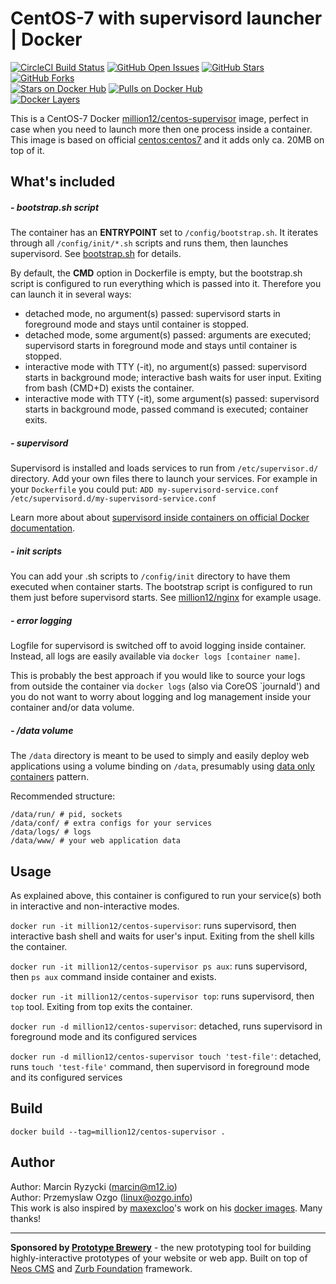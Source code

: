 # CentOS-7 with supervisord launcher | Docker
[![CircleCI Build Status](https://img.shields.io/circleci/project/million12/docker-centos-supervisor/master.svg)](https://circleci.com/gh/million12/docker-centos-supervisor)
[![GitHub Open Issues](https://img.shields.io/github/issues/million12/docker-centos-supervisor.svg)](https://github.com/million12/docker-centos-supervisor/issues)
[![GitHub Stars](https://img.shields.io/github/stars/million12/docker-centos-supervisor.svg)](https://github.com/million12/docker-centos-supervisor)
[![GitHub Forks](https://img.shields.io/github/forks/million12/docker-centos-supervisor.svg)](https://github.com/million12/docker-centos-supervisor)  
[![Stars on Docker Hub](https://img.shields.io/docker/stars/million12/centos-supervisor.svg)](https://hub.docker.com/r/million12/centos-supervisor)
[![Pulls on Docker Hub](https://img.shields.io/docker/pulls/million12/centos-supervisor.svg)](https://hub.docker.com/r/million12/centos-supervisor)  
[![Docker Layers](https://badge.imagelayers.io/million12/centos-supervisor:latest.svg)](https://hub.docker.com/r/million12/centos-supervisor)

This is a CentOS-7 Docker [million12/centos-supervisor](https://registry.hub.docker.com/u/million12/centos-supervisor/) image, perfect in case when you need to launch more then one process inside a container. This image is based on official [centos:centos7](https://registry.hub.docker.com/_/centos/) and it adds only ca. 20MB on top of it.

## What's included

##### - bootstrap.sh script

The container has an **ENTRYPOINT** set to `/config/bootstrap.sh`. It iterates through all `/config/init/*.sh` scripts and runs them, then launches supervisord. See [bootstrap.sh](container-files/config/bootstrap.sh) for details.

By default, the **CMD** option in Dockerfile is empty, but the bootstrap.sh script is configured to run everything which is passed into it. Therefore you can launch it in several ways:
* detached mode, no argument(s) passed: supervisord starts in foreground mode and stays until container is stopped.
* detached mode, some argument(s) passed: arguments are executed; supervisord starts in foreground mode and stays until container is stopped.
* interactive mode with TTY (-it), no argument(s) passed: supervisord starts in background mode; interactive bash waits for user input. Exiting from bash (CMD+D) exists the container.
* interactive mode with TTY (-it), some argument(s) passed: supervisord starts in background mode, passed command is executed; container exits.

##### - supervisord

Supervisord is installed and loads services to run from `/etc/supervisor.d/` directory. Add your own files there to launch your services. For example in your `Dockerfile` you could put:
```ADD my-supervisord-service.conf /etc/supervisord.d/my-supervisord-service.conf```

Learn more about about [supervisord inside containers on official Docker documentation](https://docs.docker.com/articles/using_supervisord/).

##### - init scripts

You can add your .sh scripts to `/config/init` directory to have them executed when container starts. The bootstrap script is configured to run them just before supervisord starts. See [million12/nginx](https://github.com/million12/docker-nginx) for example usage.

##### - error logging

Logfile for supervisord is switched off to avoid logging inside container. Instead, all logs are easily available via `docker logs [container name]`.

This is probably the best approach if you would like to source your logs from outside the container via `docker logs` (also via CoreOS `journald') and you do not want to worry about logging and log management inside your container and/or data volume.

##### - /data volume

The `/data` directory is meant to be used to simply and easily deploy web applications using a volume binding on `/data`, presumably using [data only containers](https://docs.docker.com/userguide/dockervolumes/) pattern.

Recommended structure:
```
/data/run/ # pid, sockets
/data/conf/ # extra configs for your services
/data/logs/ # logs
/data/www/ # your web application data
```


## Usage

As explained above, this container is configured to run your service(s) both in interactive and non-interactive modes.

`docker run -it million12/centos-supervisor`: runs supervisord, then interactive bash shell and waits for user's input. Exiting from the shell kills the container.

`docker run -it million12/centos-supervisor ps aux`:  runs supervisord, then `ps aux` command inside container and exists.

`docker run -it million12/centos-supervisor top`:  runs supervisord, then `top` tool. Exiting from top exits the container.

`docker run -d million12/centos-supervisor`: detached, runs supervisord in foreground mode and its configured services

`docker run -d million12/centos-supervisor touch 'test-file'`: detached, runs `touch 'test-file'` command, then supervisord in foreground mode and its configured services


## Build

`docker build --tag=million12/centos-supervisor .`


## Author

Author: Marcin Ryzycki (<marcin@m12.io>)  
Author: Przemyslaw Ozgo (<linux@ozgo.info>)  
This work is also inspired by [maxexcloo](https://github.com/maxexcloo)'s work on his [docker images](https://github.com/maxexcloo/Docker). Many thanks!

---

**Sponsored by [Prototype Brewery](http://prototypebrewery.io/)** - the new prototyping tool for building highly-interactive prototypes of your website or web app. Built on top of [Neos CMS](https://www.neos.io/) and [Zurb Foundation](http://foundation.zurb.com/) framework.

